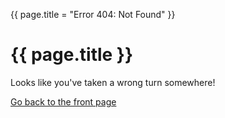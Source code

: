 {{
page.title = "Error 404: Not Found"
}}

# {{ page.title }}

Looks like you've taken a wrong turn somewhere!

[Go back to the front page](/)
